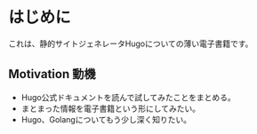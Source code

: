 # はじめに

これは、静的サイトジェネレータHugoについての薄い電子書籍です。

## Motivation 動機

- Hugo公式ドキュメントを読んで試してみたことをまとめる。
- まとまった情報を電子書籍という形にしてみたい。
- Hugo、Golangについてもう少し深く知りたい。




